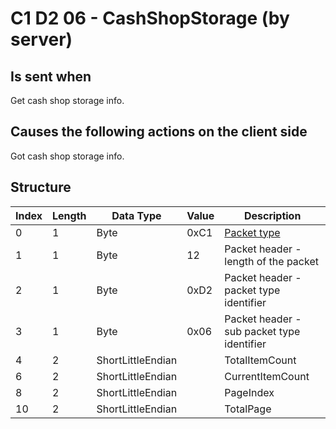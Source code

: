 # C1 D2 06 - CashShopStorage (by server)

## Is sent when

Get cash shop storage info.

## Causes the following actions on the client side

Got cash shop storage info.

## Structure

| Index | Length | Data Type | Value | Description |
|-------|--------|-----------|-------|-------------|
| 0 | 1 |   Byte   | 0xC1  | [Packet type](PacketTypes.md) |
| 1 | 1 |    Byte   |   12   | Packet header - length of the packet |
| 2 | 1 |    Byte   | 0xD2  | Packet header - packet type identifier |
| 3 | 1 |    Byte   | 0x06  | Packet header - sub packet type identifier |
| 4 | 2 | ShortLittleEndian |  | TotalItemCount |
| 6 | 2 | ShortLittleEndian |  | CurrentItemCount |
| 8 | 2 | ShortLittleEndian |  | PageIndex |
| 10 | 2 | ShortLittleEndian |  | TotalPage |